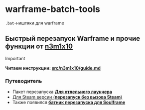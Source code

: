 # warframe-batch-tools

`.bat`-ништяки для warframe

## Быстрый перезапуск Warframe и прочие функции от [n3m1x10](https://github.com/N3M1X10)
> [!important]
> **Читаем инструкции: [src/n3m1x10/guide.md](https://github.com/N3M1X10/warframe-batch-tools/blob/main/src/n3m1x10/guide.md)**

### Путеводитель
- Пакет перезапуска [**Для отдельного лаунчера**](https://github.com/N3M1X10/warframe-batch-tools/blob/main/src/n3m1x10/restart-warframe-launcher.bat)
- [Для Steam версии (**перезапуск без вызова Steam**)](https://github.com/N3M1X10/warframe-batch-tools/blob/main/src/n3m1x10/restart-warframe-steam.bat)
- Также появился [**батник перезапуска для Soulframe**](https://github.com/N3M1X10/warframe-batch-tools/blob/main/src/n3m1x10/restart-soulframe-launcher.bat)
